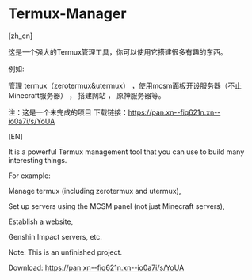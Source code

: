 # Termux-Manager

[zh_cn]

这是一个强大的Termux管理工具，你可以使用它搭建很多有趣的东西。

例如:

管理 termux（zerotermux&utermux）
 ，使用mcsm面板开设服务器（不止Minecraft服务器）
 ， 搭建网站
 ， 原神服务器等。

注：这是一个未完成的项目
下载链接：https://pan.xn--fiq621n.xn--io0a7i/s/YoUA



[EN]

It is a powerful Termux management tool that you can use to build many interesting things.

For example:

Manage termux (including zerotermux and utermux),

Set up servers using the MCSM panel (not just Minecraft servers),

Establish a website,

Genshin Impact servers, etc.

Note: This is an unfinished project.

Download: https://pan.xn--fiq621n.xn--io0a7i/s/YoUA
